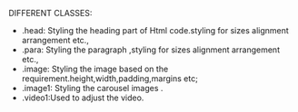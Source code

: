 DIFFERENT CLASSES:
* .head: Styling the heading part of Html code.styling for sizes alignment arrangement etc.,
* .para: Styling the paragraph ,styling for sizes alignment arrangement etc.,
* .image: Styling the image based on the requirement.height,width,padding,margins etc;
* .image1: Styling the carousel images .
* .video1:Used to adjust the video.